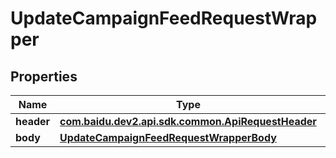 

# UpdateCampaignFeedRequestWrapper


## Properties

Name | Type | Description | Notes
------------ | ------------- | ------------- | -------------
**header** | [**com.baidu.dev2.api.sdk.common.ApiRequestHeader**](com.baidu.dev2.api.sdk.common.ApiRequestHeader.md) |  |  [optional]
**body** | [**UpdateCampaignFeedRequestWrapperBody**](UpdateCampaignFeedRequestWrapperBody.md) |  |  [optional]



